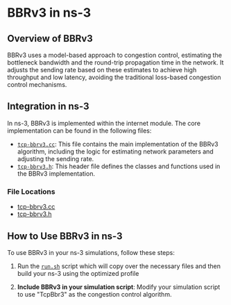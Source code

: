 # BBRv3 in ns-3

## Overview of BBRv3

BBRv3 uses a model-based approach to congestion control, estimating the bottleneck bandwidth and the round-trip propagation time in the network. It adjusts the sending rate based on these estimates to achieve high throughput and low latency, avoiding the traditional loss-based congestion control mechanisms. 


## Integration in ns-3

In ns-3, BBRv3 is implemented within the internet module. The core implementation can be found in the following files:

- [`tcp-bbrv3.cc`](src/internet/model/tcp-bbr3.cc): This file contains the main implementation of the BBRv3 algorithm, including the logic for estimating network parameters and adjusting the sending rate.
- [`tcp-bbrv3.h`](src/internet/model/tcp-bbr3.h): This header file defines the classes and functions used in the BBRv3 implementation.

### File Locations

- [tcp-bbrv3.cc](src/internet/model/tcp-bbr3.cc)
- [tcp-bbrv3.h](src/internet/model/tcp-bbr3.h)

## How to Use BBRv3 in ns-3

To use BBRv3 in your ns-3 simulations, follow these steps:

1. Run the [`run.sh`](run.sh) script which will copy over the necessary files and then build your ns-3 using the optimized profile 

2. **Include BBRv3 in your simulation script**: Modify your simulation script to use "TcpBbr3" as the congestion control algorithm. 
